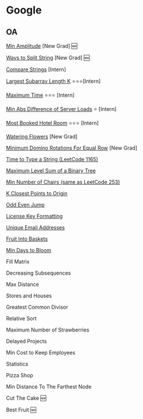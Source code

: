 # Google

## OA

[Min Amplitude](./Interview/Min_Amplitude.py) [New Grad] 🆕

[Ways to Split String](./Interview/Split_String.py) [New Grad] 🆕

[Compare Strings](./Interview/Compare_String.py) [Intern]

[Largest Subarray Length K](./Interview/Largest_Subarray.py) ⭐⭐⭐[Intern]

[Maximum Time](./Interview/Maximum_Time.py) ⭐⭐⭐ [Intern]

[Min Abs Difference of Server Loads](./Interview/Min_Abs_Difference_of_Server_Loads.py) ⭐ [Intern]

[Most Booked Hotel Room](./Interview/Most_Booked_Hotel_Room.py) ⭐⭐⭐ [Intern]

[Watering Flowers](./Interview/Watering_Flower.py) [New Grad]

[Minimum Domino Rotations For Equal Row](../Algorithm/Python/1025/1007_Minimum_Domino_Rotations_For_Equal_Row.py) [New Grad]

[Time to Type a String (LeetCode 1165)](../Algorithm/Python/1200/1165_Single-Row_Keyboard.py)

[Maximum Level Sum of a Binary Tree](../Algorithm/Python/1200/1161_Maximum_Level_Sum_of_a_Binary_Tree.py)

[Min Number of Chairs (same as LeetCode 253)](../Algorithm/Python/275/0253_Meeting_Rooms_II.py)

[K Closest Points to Origin](../Algorithm/Python/975/0973_K_Closest_Points_to_Origin.py)

[Odd Even Jump](../Algorithm/Python/975/0975_Odd_Even_Jump.py)

[License Key Formatting](../Algorithm/Python/500/0482_License_Key_Formatting.py)

[Unique Email Addresses](../Algorithm/Python/950/0929_Unique_Email_Addresses.py)

[Fruit Into Baskets](../Algorithm/Python/925/0904_Fruit_Into_Baskets.py)

[Min Days to Bloom](../Approach/Interview/MIn_Days_to_Bloom.py)

Fill Matrix

Decreasing Subsequences

Max Distance

Stores and Houses

Greatest Common Divisor

Relative Sort

Maximum Number of Strawberries

Delayed Projects

Min Cost to Keep Employees

Statistics

Pizza Shop

Min Distance To The Farthest Node

Cut The Cake 🆕

Best Fruit 🆕


